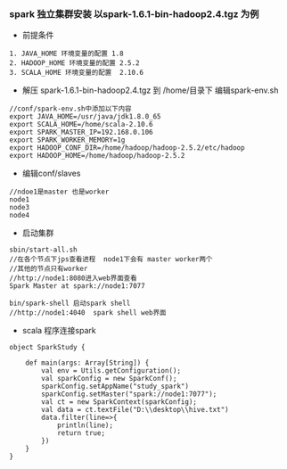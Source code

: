 ### spark 独立集群安装 以spark-1.6.1-bin-hadoop2.4.tgz 为例
* 前提条件
```
1. JAVA_HOME 环境变量的配置 1.8
2. HADOOP_HOME 环境变量的配置 2.5.2
3. SCALA_HOME 环境变量的配置  2.10.6
```
* 解压 spark-1.6.1-bin-hadoop2.4.tgz 到 /home/目录下 编辑spark-env.sh
```
//conf/spark-env.sh中添加以下内容
export JAVA_HOME=/usr/java/jdk1.8.0_65
export SCALA_HOME=/home/scala-2.10.6
export SPARK_MASTER_IP=192.168.0.106
export SPARK_WORKER_MEMORY=1g
export HADOOP_CONF_DIR=/home/hadoop/hadoop-2.5.2/etc/hadoop
export HADOOP_HOME=/home/hadoop/hadoop-2.5.2
```
* 编辑conf/slaves
```
//ndoe1是master 也是worker
node1
node3
node4
```
* 启动集群
```
sbin/start-all.sh
//在各个节点下jps查看进程  node1下会有 master worker两个
//其他的节点只有worker
//http://node1:8080进入web界面查看
Spark Master at spark://node1:7077

bin/spark-shell 启动spark shell
//http://node1:4040  spark shell web界面
```
* scala 程序连接spark
```
object SparkStudy {

    def main(args: Array[String]) {
        val env = Utils.getConfiguration();
        val sparkConfig = new SparkConf();
        sparkConfig.setAppName("study_spark")
        sparkConfig.setMaster("spark://node1:7077");
        val ct = new SparkContext(sparkConfig);
        val data = ct.textFile("D:\\desktop\\hive.txt")
        data.filter(line=>{
            println(line);
            return true;
        })
    }
}
```